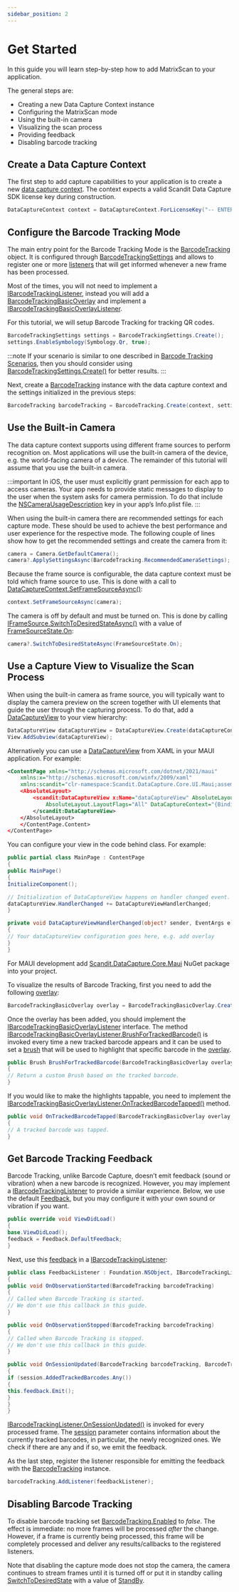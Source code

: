 ```yaml
---
sidebar_position: 2
---
```


# Get Started

In this guide you will learn step-by-step how to add MatrixScan to your application.

The general steps are:

- Creating a new Data Capture Context instance
- Configuring the MatrixScan mode
- Using the built-in camera
- Visualizing the scan process
- Providing feedback
- Disabling barcode tracking

## Create a Data Capture Context

The first step to add capture capabilities to your application is to create a new [data capture context](https://docs.scandit.com/data-capture-sdk/dotnet.ios/core/api/data-capture-context.html#class-scandit.datacapture.core.DataCaptureContext). The context expects a valid Scandit Data Capture SDK license key during construction.

```c#
DataCaptureContext context = DataCaptureContext.ForLicenseKey("-- ENTER YOUR SCANDIT LICENSE KEY HERE --");
```

## Configure the Barcode Tracking Mode

The main entry point for the Barcode Tracking Mode is the [BarcodeTracking](https://docs.scandit.com/data-capture-sdk/dotnet.ios/barcode-capture/api/barcode-tracking.html#class-scandit.datacapture.barcode.tracking.BarcodeTracking) object. It is configured through [BarcodeTrackingSettings](https://docs.scandit.com/data-capture-sdk/dotnet.ios/barcode-capture/api/barcode-tracking-settings.html#class-scandit.datacapture.barcode.tracking.BarcodeTrackingSettings) and allows to register one or more [listeners](https://docs.scandit.com/data-capture-sdk/dotnet.ios/barcode-capture/api/barcode-tracking-listener.html#interface-scandit.datacapture.barcode.tracking.IBarcodeTrackingListener) that will get informed whenever a new frame has been processed.

Most of the times, you will not need to implement a [IBarcodeTrackingListener](https://docs.scandit.com/data-capture-sdk/dotnet.ios/barcode-capture/api/barcode-tracking-listener.html#interface-scandit.datacapture.barcode.tracking.IBarcodeTrackingListener), instead you will add a
[BarcodeTrackingBasicOverlay](https://docs.scandit.com/data-capture-sdk/dotnet.ios/barcode-capture/api/ui/barcode-tracking-basic-overlay.html#class-scandit.datacapture.barcode.tracking.ui.BarcodeTrackingBasicOverlay) and implement a [IBarcodeTrackingBasicOverlayListener](https://docs.scandit.com/data-capture-sdk/dotnet.ios/barcode-capture/api/ui/barcode-tracking-basic-overlay-listener.html#interface-scandit.datacapture.barcode.tracking.ui.IBarcodeTrackingBasicOverlayListener).

For this tutorial, we will setup Barcode Tracking for tracking QR codes.

```c#
BarcodeTrackingSettings settings = BarcodeTrackingSettings.Create();
settings.EnableSymbology(Symbology.Qr, true);
```

:::note
If your scenario is similar to one described in [Barcode Tracking Scenarios](https://docs.scandit.com/data-capture-sdk/dotnet.ios/barcode-capture/barcode-tracking-scenarios.html), then you should consider using [BarcodeTrackingSettings.Create()](https://docs.scandit.com/data-capture-sdk/dotnet.ios/barcode-capture/api/barcode-tracking-settings.html#method-scandit.datacapture.barcode.tracking.BarcodeTrackingSettings.ForScenario) for better results.
:::

Next, create a [BarcodeTracking](https://docs.scandit.com/data-capture-sdk/dotnet.ios/barcode-capture/api/barcode-tracking.html#class-scandit.datacapture.barcode.tracking.BarcodeTracking) instance with the data capture context and the settings initialized in the previous steps:

```c#
BarcodeTracking barcodeTracking = BarcodeTracking.Create(context, settings);
```

## Use the Built-in Camera

The data capture context supports using different frame sources to perform recognition on. Most applications will use the built-in camera of the device, e.g. the world-facing camera of a device. The remainder of this tutorial will assume that you use the built-in camera.

:::important
In iOS, the user must explicitly grant permission for each app to access cameras. Your app needs to provide static messages to display to the user when the system asks for camera permission. To do that include the [NSCameraUsageDescription](https://learn.microsoft.com/en-us/xamarin/ios/app-fundamentals/security-privacy?tabs=macos#:~:text=NSCameraUsageDescription) key in your app’s Info.plist file.
:::

When using the built-in camera there are recommended settings for each capture mode. These should be used to achieve the best performance and user experience for the respective mode. The following couple of lines show how to get the
recommended settings and create the camera from it:

```c#
camera = Camera.GetDefaultCamera();
camera?.ApplySettingsAsync(BarcodeTracking.RecommendedCameraSettings);
```

Because the frame source is configurable, the data capture context must be told which frame source to use. This is done with a call to [DataCaptureContext.SetFrameSourceAsync()](https://docs.scandit.com/data-capture-sdk/dotnet.ios/core/api/data-capture-context.html#method-scandit.datacapture.core.DataCaptureContext.SetFrameSourceAsync):

```c#
context.SetFrameSourceAsync(camera);
```

The camera is off by default and must be turned on. This is done by calling [IFrameSource.SwitchToDesiredStateAsync()](https://docs.scandit.com/data-capture-sdk/dotnet.ios/core/api/frame-source.html#method-scandit.datacapture.core.IFrameSource.SwitchToDesiredStateAsync) with a value of [FrameSourceState.On](https://docs.scandit.com/data-capture-sdk/dotnet.ios/core/api/frame-source.html#value-scandit.datacapture.core.FrameSourceState.On):

```c#
camera?.SwitchToDesiredStateAsync(FrameSourceState.On);
```



## Use a Capture View to Visualize the Scan Process

When using the built-in camera as frame source, you will typically want to display the camera preview on the screen together with UI elements that guide the user through the capturing process. To do that, add a [DataCaptureView](https://docs.scandit.com/data-capture-sdk/dotnet.ios/core/api/ui/data-capture-view.html#class-scandit.datacapture.core.ui.DataCaptureView) to your view hierarchy:

```c#
DataCaptureView dataCaptureView = DataCaptureView.Create(dataCaptureContext, View.Bounds);
View.AddSubview(dataCaptureView);
```

Alternatively you can use a [DataCaptureView](https://docs.scandit.com/data-capture-sdk/dotnet.ios/core/api/ui/data-capture-view.html#class-scandit.datacapture.core.ui.DataCaptureView) from XAML in your MAUI application. For example:

```xml
<ContentPage xmlns="http://schemas.microsoft.com/dotnet/2021/maui"
    xmlns:x="http://schemas.microsoft.com/winfx/2009/xaml"
    xmlns:scandit="clr-namespace:Scandit.DataCapture.Core.UI.Maui;assembly=ScanditCaptureCoreMaui" <ContentPage.Content>
    <AbsoluteLayout>
        <scandit:DataCaptureView x:Name="dataCaptureView" AbsoluteLayout.LayoutBounds="0,0,1,1"
            AbsoluteLayout.LayoutFlags="All" DataCaptureContext="{Binding DataCaptureContext}">
        </scandit:DataCaptureView>
    </AbsoluteLayout>
    </ContentPage.Content>
</ContentPage>
```

You can configure your view in the code behind class. For example:

```c#
public partial class MainPage : ContentPage
{
public MainPage()
{
InitializeComponent();

// Initialization of DataCaptureView happens on handler changed event.
dataCaptureView.HandlerChanged += DataCaptureViewHandlerChanged;
}

private void DataCaptureViewHandlerChanged(object? sender, EventArgs e)
{
// Your dataCaptureView configuration goes here, e.g. add overlay
}
}
```

For MAUI development add [Scandit.DataCapture.Core.Maui](https://www.nuget.org/packages/Scandit.DataCapture.Core.Maui) NuGet package into your project.

To visualize the results of Barcode Tracking, first you need to add the following [overlay](https://docs.scandit.com/data-capture-sdk/dotnet.ios/barcode-capture/api/ui/barcode-tracking-basic-overlay.html#class-scandit.datacapture.barcode.tracking.ui.BarcodeTrackingBasicOverlay):

```c#
BarcodeTrackingBasicOverlay overlay = BarcodeTrackingBasicOverlay.Create(barcodeTracking, dataCaptureView);
```

Once the overlay has been added, you should implement the [IBarcodeTrackingBasicOverlayListener](https://docs.scandit.com/data-capture-sdk/dotnet.ios/barcode-capture/api/ui/barcode-tracking-basic-overlay-listener.html#interface-scandit.datacapture.barcode.tracking.ui.IBarcodeTrackingBasicOverlayListener) interface. The method [IBarcodeTrackingBasicOverlayListener.BrushForTrackedBarcode()](https://docs.scandit.com/data-capture-sdk/dotnet.ios/barcode-capture/api/ui/barcode-tracking-basic-overlay-listener.html#method-scandit.datacapture.barcode.tracking.ui.IBarcodeTrackingBasicOverlayListener.BrushForTrackedBarcode) is invoked every time a new tracked barcode appears and it can be used to set a [brush](https://docs.scandit.com/data-capture-sdk/dotnet.ios/core/api/ui/brush.html#class-scandit.datacapture.core.ui.Brush) that will be used to highlight that specific barcode in the [overlay](https://docs.scandit.com/data-capture-sdk/dotnet.ios/barcode-capture/api/ui/barcode-tracking-basic-overlay.html#class-scandit.datacapture.barcode.tracking.ui.BarcodeTrackingBasicOverlay).

```c#
public Brush BrushForTrackedBarcode(BarcodeTrackingBasicOverlay overlay, TrackedBarcode trackedBarcode)
{
// Return a custom Brush based on the tracked barcode.
}
```

If you would like to make the highlights tappable, you need to implement the [IBarcodeTrackingBasicOverlayListener.OnTrackedBarcodeTapped()](https://docs.scandit.com/data-capture-sdk/dotnet.ios/barcode-capture/api/ui/barcode-tracking-basic-overlay-listener.html#method-scandit.datacapture.barcode.tracking.ui.IBarcodeTrackingBasicOverlayListener.OnTrackedBarcodeTapped) method.

```c#
public void OnTrackedBarcodeTapped(BarcodeTrackingBasicOverlay overlay, TrackedBarcode trackedBarcode)
{
// A tracked barcode was tapped.
}
```

## Get Barcode Tracking Feedback

Barcode Tracking, unlike Barcode Capture, doesn’t emit feedback (sound or vibration) when a new barcode is recognized. However, you may implement a [IBarcodeTrackingListener](https://docs.scandit.com/data-capture-sdk/dotnet.ios/barcode-capture/api/barcode-tracking-listener.html#interface-scandit.datacapture.barcode.tracking.IBarcodeTrackingListener) to provide a similar experience. Below, we use the default [Feedback](https://docs.scandit.com/data-capture-sdk/dotnet.ios/core/api/feedback.html#class-scandit.datacapture.core.Feedback), but you may configure it with your own sound or vibration if you want.

```c#
public override void ViewDidLoad()
{
base.ViewDidLoad();
feedback = Feedback.DefaultFeedback;
}
```

Next, use this [feedback](https://docs.scandit.com/data-capture-sdk/dotnet.ios/core/api/feedback.html#class-scandit.datacapture.core.Feedback) in a [IBarcodeTrackingListener](https://docs.scandit.com/data-capture-sdk/dotnet.ios/barcode-capture/api/barcode-tracking-listener.html#interface-scandit.datacapture.barcode.tracking.IBarcodeTrackingListener):

```c#
public class FeedbackListener : Foundation.NSObject, IBarcodeTrackingListener
{
public void OnObservationStarted(BarcodeTracking barcodeTracking)
{
// Called when Barcode Tracking is started.
// We don't use this callback in this guide.
}

public void OnObservationStopped(BarcodeTracking barcodeTracking)
{
// Called when Barcode Tracking is stopped.
// We don't use this callback in this guide.
}

public void OnSessionUpdated(BarcodeTracking barcodeTracking, BarcodeTrackingSession session, IFrameData frameData)
{
if (session.AddedTrackedBarcodes.Any())
{
this.feedback.Emit();
}
}
}
```

[IBarcodeTrackingListener.OnSessionUpdated()](https://docs.scandit.com/data-capture-sdk/dotnet.ios/barcode-capture/api/barcode-tracking-listener.html#method-scandit.datacapture.barcode.tracking.IBarcodeTrackingListener.OnSessionUpdated) is invoked for every processed frame. The [session](https://docs.scandit.com/data-capture-sdk/dotnet.ios/barcode-capture/api/barcode-tracking-session.html#class-scandit.datacapture.barcode.tracking.BarcodeTrackingSession) parameter contains information about the currently tracked barcodes, in particular, the newly recognized ones. We check if there are any and if so, we emit the feedback.

As the last step, register the listener responsible for emitting the feedback with the [BarcodeTracking](https://docs.scandit.com/data-capture-sdk/dotnet.ios/barcode-capture/api/barcode-tracking.html#class-scandit.datacapture.barcode.tracking.BarcodeTracking) instance.

```c#
barcodeTracking.AddListener(feedbackListener);
```

## Disabling Barcode Tracking

To disable barcode tracking set [BarcodeTracking.Enabled](https://docs.scandit.com/data-capture-sdk/dotnet.ios/barcode-capture/api/barcode-tracking.html#property-scandit.datacapture.barcode.tracking.BarcodeTracking.IsEnabled) to _false_. The effect is immediate: no more frames will be processed _after_ the change. However, if a frame is currently being processed, this frame will be completely processed and deliver any results/callbacks to the registered listeners.

Note that disabling the capture mode does not stop the camera, the camera continues to stream frames until it is turned off or put it in standby calling [SwitchToDesiredState](https://docs.scandit.com/data-capture-sdk/dotnet.ios/core/api/frame-source.html#method-scandit.datacapture.core.IFrameSource.SwitchToDesiredStateAsync) with a value of [StandBy](https://docs.scandit.com/data-capture-sdk/dotnet.ios/core/api/frame-source.html#value-scandit.datacapture.core.FrameSourceState.Standby).
